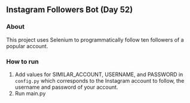 ## Instagram Followers Bot (Day 52)
### About
This project uses Selenium to programmatically follow ten followers of a popular account. 
### How to run
1. Add values for SIMILAR_ACCOUNT, USERNAME, and PASSWORD in `config.py` which corresponds to the Instagram account to follow, the username and password of your account.
2. Run main.py 